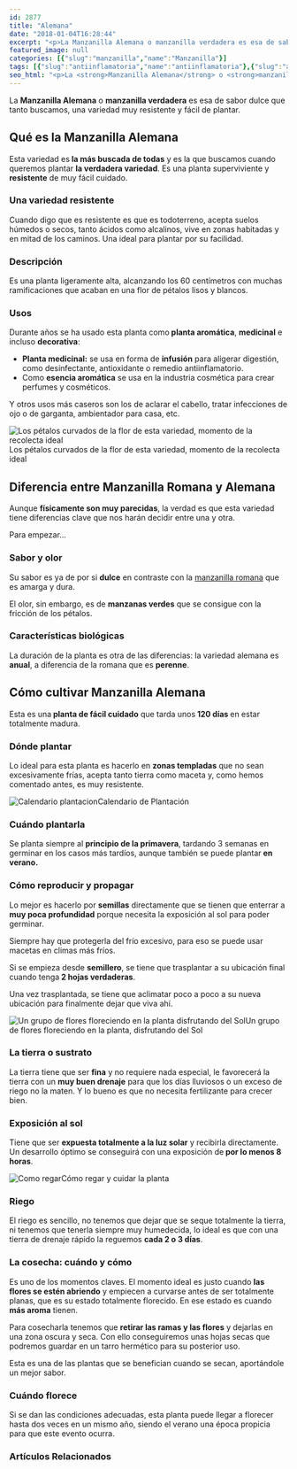 ```yaml
---
id: 2877
title: "Alemana"
date: "2018-01-04T16:28:44"
excerpt: "<p>La Manzanilla Alemana o manzanilla verdadera es esa de sabor dulce que tanto buscamos, una variedad muy resistente y fácil de plantar. Qué es la Manzanilla Alemana Esta variedad es la más buscada de todas y es la que buscamos cuando queremos plantar la verdadera variedad. Es una planta superviviente y resistente de muy fácil&hellip; <a class=\"more-link\" href=\"https://plantasyflores.online/manzanilla/alemana/\">Seguir leyendo <span class=\"screen-reader-text\">Alemana</span> <span class=\"meta-nav\" aria-hidden=\"true\">&rarr;</span></a></p>\n"
featured_image: null
categories: [{"slug":"manzanilla","name":"Manzanilla"}]
tags: [{"slug":"antiinflamatoria","name":"antiinflamatoria"},{"slug":"antioxidante","name":"antioxidante"},{"slug":"anual","name":"anual"},{"slug":"aromatica","name":"aromatica"},{"slug":"autoctona-europa","name":"autóctona-europa"},{"slug":"blanca","name":"blanca"},{"slug":"calido","name":"calido"},{"slug":"comestible","name":"comestible"},{"slug":"compost","name":"compost"},{"slug":"decorativa","name":"decorativa"},{"slug":"desinfectante","name":"desinfectante"},{"slug":"digestivo","name":"digestivo"},{"slug":"dulce","name":"dulce"},{"slug":"estilo-rustico","name":"estilo-rústico"},{"slug":"estrecha","name":"estrecha"},{"slug":"exterior","name":"exterior"},{"slug":"flor","name":"flor"},{"slug":"florece-verano","name":"florece-verano"},{"slug":"hierba","name":"hierba"},{"slug":"medicinal","name":"medicinal"},{"slug":"perlita","name":"perlita"},{"slug":"ph5-6","name":"ph5-6"},{"slug":"plantacion-primavera","name":"plantacion-primavera"},{"slug":"plantacion-verano","name":"plantacion-verano"},{"slug":"plena-luz","name":"plena-luz"},{"slug":"riego-escaso","name":"riego-escaso"},{"slug":"semilla","name":"semilla"},{"slug":"silvestre","name":"silvestre"},{"slug":"te","name":"te"},{"slug":"templado","name":"templado"},{"slug":"temporada-verano","name":"temporada-verano"},{"slug":"transplante","name":"transplante"}]
seo_html: "<p>La <strong>Manzanilla Alemana</strong> o <strong>manzanilla verdadera</strong> es esa de sabor dulce que tanto buscamos, una variedad muy resistente y fácil de plantar.</p> <h2>Qué es la Manzanilla Alemana</h2> <p>Esta variedad es<strong> la más buscada de todas</strong> y es la que buscamos cuando queremos plantar <strong>la verdadera variedad</strong>. Es una planta superviviente y <strong>resistente</strong> de muy fácil cuidado.</p> <h3>Una variedad resistente</h3> <p>Cuando digo que es resistente es que es todoterreno, acepta suelos húmedos o secos, tanto ácidos como alcalinos, vive en zonas habitadas y en mitad de los caminos. Una ideal para plantar por su facilidad.</p> <h3>Descripción</h3> <p>Es una planta ligeramente alta, alcanzando los 60 centímetros con muchas ramificaciones que acaban en una flor de pétalos lisos y blancos.</p> <h3>Usos</h3> <p>Durante años se ha usado esta planta como<strong> planta aromática</strong>, <strong>medicinal</strong> e incluso <strong>decorativa</strong>:</p> <ul> <li><strong>Planta medicinal:</strong> se usa en forma de <strong>infusión</strong> para aligerar digestión, como desinfectante, antioxidante o remedio antiinflamatorio.</li> <li>Como <strong>esencia aromática</strong> se usa en la industria cosmética para crear perfumes y cosméticos.</li> </ul> <p>Y otros usos más caseros son los de aclarar el cabello, tratar infecciones de ojo o de garganta, ambientador para casa, etc.</p> <img src=\"https://plantasyflores.online/wp-content/uploads/2018/01/chamomile-2711568_1920-325x217.jpg\" alt=\"Los pétalos curvados de la flor de esta variedad, momento de la recolecta ideal\" />Los pétalos curvados de la flor de esta variedad, momento de la recolecta ideal <h2>Diferencia entre Manzanilla Romana y Alemana</h2> <p>Aunque <strong>físicamente son muy parecidas</strong>, la verdad es que esta variedad tiene diferencias clave que nos harán decidir entre una y otra.</p> <p>Para empezar…</p> <h3>Sabor y olor</h3> <p>Su sabor es ya de por si <strong>dulce</strong> en contraste con la <a href=\"/manzanilla/\">manzanilla romana</a> que es amarga y dura.</p> <p>El olor, sin embargo, es de <strong>manzanas verdes</strong> que se consigue con la fricción de los pétalos.</p> <h3>Características biológicas</h3> <p>La duración de la planta es otra de las diferencias: la variedad alemana es <strong>anual</strong>, a diferencia de la romana que es <strong>perenne</strong>.</p> <h2>Cómo cultivar Manzanilla Alemana</h2> <p>Esta es una<strong> planta de fácil cuidado</strong> que tarda unos<strong> 120 días </strong>en estar totalmente madura.</p> <h3>Dónde plantar</h3> <p>Lo ideal para esta planta es hacerlo en <strong>zonas templadas</strong> que no sean excesivamente frías, acepta tanto tierra como maceta y, como hemos comentado antes, es muy resistente.</p> <img src=\"https://plantasyflores.online/wp-content/uploads/2017/07/calender-2389150_1280-300x300.png\" alt=\"Calendario plantacion\" />Calendario de Plantación <h3>Cuándo plantarla</h3> <p>Se planta siempre al <strong>principio de la primavera</strong>, tardando 3 semanas en germinar en los casos más tardíos, aunque también se puede plantar<strong> en verano.</strong></p> <h3>Cómo reproducir y propagar</h3> <p>Lo mejor es hacerlo por <strong>semillas</strong> directamente que se tienen que enterrar a <strong>muy poca profundidad</strong> porque necesita la exposición al sol para poder germinar.</p> <p>Siempre hay que protegerla del frío excesivo, para eso se puede usar macetas en climas más fríos.</p> <p>Si se empieza desde <strong>semillero</strong>, se tiene que trasplantar a su ubicación final cuando tenga<strong> 2 hojas verdaderas</strong>.</p> <p>Una vez trasplantada, se tiene que aclimatar poco a poco a su nueva ubicación para finalmente dejar que viva ahí.</p> <img src=\"https://plantasyflores.online/wp-content/uploads/2018/01/chamomile-2439102_1920-325x217.jpg\" alt=\"Un grupo de flores floreciendo en la planta disfrutando del Sol\" />Un grupo de flores floreciendo en la planta, disfrutando del Sol <h3>La tierra o sustrato</h3> <p>La tierra tiene que ser <strong>fina</strong> y no requiere nada especial, le favorecerá la tierra con un <strong>muy buen drenaje</strong> para que los días lluviosos o un exceso de riego no la maten. Y lo bueno es que no necesita fertilizante para crecer bien.</p> <h3>Exposición al sol</h3> <p>Tiene que ser <strong>expuesta totalmente a la luz solar</strong> y recibirla directamente. Un desarrollo óptimo se conseguirá con una exposición de<strong> por lo menos 8 horas</strong>.</p> <img src=\"https://plantasyflores.online/wp-content/uploads/2017/07/watering-can-1506750_1280-300x169.jpg\" alt=\"Como regar\" />Cómo regar y cuidar la planta <h3>Riego</h3> <p>El riego es sencillo, no tenemos que dejar que se seque totalmente la tierra, ni tenemos que tenerla siempre muy humedecida, lo ideal es que con una tierra de drenaje rápido la reguemos <strong>cada 2 o 3 días</strong>.</p> <h3>La cosecha: cuándo y cómo</h3> <p>Es uno de los momentos claves. El momento ideal es justo cuando <strong>las flores se estén abriendo</strong> y empiecen a curvarse antes de ser totalmente planas, que es su estado totalmente florecido. En ese estado es cuando <strong>más aroma</strong> tienen.</p> <p>Para cosecharla tenemos que <strong>retirar las ramas y las flores</strong> y dejarlas en una zona oscura y seca. Con ello conseguiremos unas hojas secas que podremos guardar en un tarro hermético para su posterior uso.</p> <p>Esta es una de las plantas que se benefician cuando se secan, aportándole un mejor sabor.</p> <h3>Cuándo florece</h3> <p>Si se dan las condiciones adecuadas, esta planta puede llegar a florecer hasta dos veces en un mismo año, siendo el verano una época propicia para que este evento ocurra.</p> <h3> Artículos Relacionados<br /> </h3>"
---
```


<p>La <strong>Manzanilla Alemana</strong> o <strong>manzanilla verdadera</strong> es esa de sabor dulce que tanto buscamos, una variedad muy resistente y fácil de plantar.</p> <h2>Qué es la Manzanilla Alemana</h2> <p>Esta variedad es<strong> la más buscada de todas</strong> y es la que buscamos cuando queremos plantar <strong>la verdadera variedad</strong>. Es una planta superviviente y <strong>resistente</strong> de muy fácil cuidado.</p> <h3>Una variedad resistente</h3> <p>Cuando digo que es resistente es que es todoterreno, acepta suelos húmedos o secos, tanto ácidos como alcalinos, vive en zonas habitadas y en mitad de los caminos. Una ideal para plantar por su facilidad.</p> <h3>Descripción</h3> <p>Es una planta ligeramente alta, alcanzando los 60 centímetros con muchas ramificaciones que acaban en una flor de pétalos lisos y blancos.</p> <h3>Usos</h3> <p>Durante años se ha usado esta planta como<strong> planta aromática</strong>, <strong>medicinal</strong> e incluso <strong>decorativa</strong>:</p> <ul> <li><strong>Planta medicinal:</strong> se usa en forma de <strong>infusión</strong> para aligerar digestión, como desinfectante, antioxidante o remedio antiinflamatorio.</li> <li>Como <strong>esencia aromática</strong> se usa en la industria cosmética para crear perfumes y cosméticos.</li> </ul> <p>Y otros usos más caseros son los de aclarar el cabello, tratar infecciones de ojo o de garganta, ambientador para casa, etc.</p> <img src="https://plantasyflores.online/wp-content/uploads/2018/01/chamomile-2711568_1920-325x217.jpg" alt="Los pétalos curvados de la flor de esta variedad, momento de la recolecta ideal" />Los pétalos curvados de la flor de esta variedad, momento de la recolecta ideal <h2>Diferencia entre Manzanilla Romana y Alemana</h2> <p>Aunque <strong>físicamente son muy parecidas</strong>, la verdad es que esta variedad tiene diferencias clave que nos harán decidir entre una y otra.</p> <p>Para empezar…</p> <h3>Sabor y olor</h3> <p>Su sabor es ya de por si <strong>dulce</strong> en contraste con la <a href="/manzanilla/">manzanilla romana</a> que es amarga y dura.</p> <p>El olor, sin embargo, es de <strong>manzanas verdes</strong> que se consigue con la fricción de los pétalos.</p> <h3>Características biológicas</h3> <p>La duración de la planta es otra de las diferencias: la variedad alemana es <strong>anual</strong>, a diferencia de la romana que es <strong>perenne</strong>.</p> <h2>Cómo cultivar Manzanilla Alemana</h2> <p>Esta es una<strong> planta de fácil cuidado</strong> que tarda unos<strong> 120 días </strong>en estar totalmente madura.</p> <h3>Dónde plantar</h3> <p>Lo ideal para esta planta es hacerlo en <strong>zonas templadas</strong> que no sean excesivamente frías, acepta tanto tierra como maceta y, como hemos comentado antes, es muy resistente.</p> <img src="https://plantasyflores.online/wp-content/uploads/2017/07/calender-2389150_1280-300x300.png" alt="Calendario plantacion" />Calendario de Plantación <h3>Cuándo plantarla</h3> <p>Se planta siempre al <strong>principio de la primavera</strong>, tardando 3 semanas en germinar en los casos más tardíos, aunque también se puede plantar<strong> en verano.</strong></p> <h3>Cómo reproducir y propagar</h3> <p>Lo mejor es hacerlo por <strong>semillas</strong> directamente que se tienen que enterrar a <strong>muy poca profundidad</strong> porque necesita la exposición al sol para poder germinar.</p> <p>Siempre hay que protegerla del frío excesivo, para eso se puede usar macetas en climas más fríos.</p> <p>Si se empieza desde <strong>semillero</strong>, se tiene que trasplantar a su ubicación final cuando tenga<strong> 2 hojas verdaderas</strong>.</p> <p>Una vez trasplantada, se tiene que aclimatar poco a poco a su nueva ubicación para finalmente dejar que viva ahí.</p> <img src="https://plantasyflores.online/wp-content/uploads/2018/01/chamomile-2439102_1920-325x217.jpg" alt="Un grupo de flores floreciendo en la planta disfrutando del Sol" />Un grupo de flores floreciendo en la planta, disfrutando del Sol <h3>La tierra o sustrato</h3> <p>La tierra tiene que ser <strong>fina</strong> y no requiere nada especial, le favorecerá la tierra con un <strong>muy buen drenaje</strong> para que los días lluviosos o un exceso de riego no la maten. Y lo bueno es que no necesita fertilizante para crecer bien.</p> <h3>Exposición al sol</h3> <p>Tiene que ser <strong>expuesta totalmente a la luz solar</strong> y recibirla directamente. Un desarrollo óptimo se conseguirá con una exposición de<strong> por lo menos 8 horas</strong>.</p> <img src="https://plantasyflores.online/wp-content/uploads/2017/07/watering-can-1506750_1280-300x169.jpg" alt="Como regar" />Cómo regar y cuidar la planta <h3>Riego</h3> <p>El riego es sencillo, no tenemos que dejar que se seque totalmente la tierra, ni tenemos que tenerla siempre muy humedecida, lo ideal es que con una tierra de drenaje rápido la reguemos <strong>cada 2 o 3 días</strong>.</p> <h3>La cosecha: cuándo y cómo</h3> <p>Es uno de los momentos claves. El momento ideal es justo cuando <strong>las flores se estén abriendo</strong> y empiecen a curvarse antes de ser totalmente planas, que es su estado totalmente florecido. En ese estado es cuando <strong>más aroma</strong> tienen.</p> <p>Para cosecharla tenemos que <strong>retirar las ramas y las flores</strong> y dejarlas en una zona oscura y seca. Con ello conseguiremos unas hojas secas que podremos guardar en un tarro hermético para su posterior uso.</p> <p>Esta es una de las plantas que se benefician cuando se secan, aportándole un mejor sabor.</p> <h3>Cuándo florece</h3> <p>Si se dan las condiciones adecuadas, esta planta puede llegar a florecer hasta dos veces en un mismo año, siendo el verano una época propicia para que este evento ocurra.</p> <h3> Artículos Relacionados<br /> </h3>
